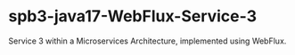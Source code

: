 # spb3-java17-WebFlux-Service-3
Service 3 within a Microservices Architecture, implemented using WebFlux.
